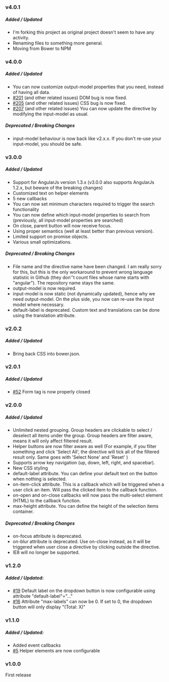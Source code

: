 ### v4.0.1
##### Added / Updated
- I'm forking this project as original project doesn't seem to have any activity.
- Renaming files to something more general.
- Moving from Bower to NPM

### v4.0.0
##### Added / Updated
- You can now customize output-model properties that you need, instead of having all data.
- <a href="https://github.com/isteven/angular-multi-select/issues/201">#201</a> (and other related issues) DOM bug is now fixed.
- <a href="https://github.com/isteven/angular-multi-select/issues/205">#205</a> (and other related issues) CSS bug is now fixed.
- <a href="https://github.com/isteven/angular-multi-select/issues/207">#207</a> (and other related issues) You can now update the directive by modifying the input-model as usual.

##### Deprecated / Breaking Changes
- input-model behaviour is now back like v2.x.x. If you don't re-use your input-model, you should be safe. 

### v3.0.0
##### Added / Updated
- Support for AngularJs version 1.3.x (v3.0.0 also supports AngularJs 1.2.x, but beware of the breaking changes)
- Customized text on helper elements
- 5 new callbacks
- You can now set minimum characters required to trigger the search functionality
- You can now define which input-model properties to search from (previously, all input-model properties are searched)
- On close, parent button will now receive focus.
- Using proper semantics (well at least better than previous version).
- Limited support on promise objects.
- Various small optimizations.

##### Deprecated / Breaking Changes
- File name and the directive name have been changed. I am really sorry for this, but this is the only workaround to prevent wrong language statistic in Github (they don''t count files whose name starts with "angular"). The repository name stays the same.
- output-model is now required.
- input-model is now static (not dynamically updated), hence why we need output-model. On the plus side, you now can re-use the input model where necessary.
- default-label is deprecated. Custom text and translations can be done using the translation attribute.

### v2.0.2
##### Added / Updated
- Bring back CSS into bower.json.

### v2.0.1
##### Added / Updated
- <a href="https://github.com/isteven/angular-multi-select/issues/52">#52</a> Form tag is now properly closed

### v2.0.0
##### Added / Updated
- Unlimited nested grouping. Group headers are clickable to select / deselect all items under the group. Group headers are filter aware, means it will only affect filtered result.
- Helper buttons are now filter aware as well (For example, if you filter something and click 'Select All', the directive will tick all of the filtered result only. Same goes with 'Select None' and 'Reset' )
- Supports arrow key navigation (up, down, left, right, and spacebar). 
- New CSS styling
- default-label attribute. You can define your default text on the button when nothing is selected.
- on-item-click attribute. This is a callback which will be triggered when a user click an item. Will pass the clicked item to the callback function.
- on-open and on-close callbacks will now pass the multi-select element (HTML) to the callback function.
- max-height attribute. You can define the height of the selection items container.

##### Deprecated / Breaking Changes
- on-focus attribute is deprecated.
- on-blur attribute is deprecated. Use on-close instead, as it will be triggered when user close a directive by clicking outside the directive.
- IE8 will no longer be supported.

### v1.2.0
##### Added / Updated:
- <a href="https://github.com/isteven/angular-multi-select/issues/19">#19</a> Default label on the dropdown button is now configurable using attribute "default-label"="..."
- <a href="https://github.com/isteven/angular-multi-select/issues/16">#16</a> Attribute "max-labels" can now be 0. If set to 0, the dropdown button will only display "(Total: X)"

### v1.1.0
##### Added / Updated:
- Added event callbacks
- <a href="https://github.com/isteven/angular-multi-select/issues/5">#5</a> Helper elements are now configurable

### v1.0.0
First release
